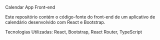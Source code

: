 Calendar App Front-end

Este repositório contém o código-fonte do front-end de um aplicativo de calendário desenvolvido com React e Bootstrap.

Tecnologias Utilizadas: React, Bootstrap, React Router, TypeScript
